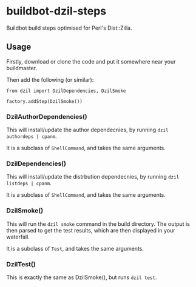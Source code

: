 buildbot-dzil-steps
===================

Buildbot build steps optimised for Perl's Dist::Zilla.

Usage
-----

Firstly, download or clone the code and put it somewhere near your buildmaster.

Then add the following (or similar):

    from dzil import DzilDependencies, DzilSmoke
    
    factory.addStep(DzilSmoke())

### DzilAuthorDependencies()

This will install/update the author dependecnies, by running `dzil authordeps | cpanm`.

It is a subclass of `ShellCommand`, and takes the same arguments.

### DzilDependencies()

This will install/update the distrbution dependecnies, by running `dzil listdeps | cpanm`.

It is a subclass of `ShellCommand`, and takes the same arguments.

### DzilSmoke()

This will run the `dzil smoke` command in the build directory. The output is then parsed to get the test results, which are then displayed in your waterfall.

It is a subclass of `Test`, and takes the same arguments.

### DzilTest()

This is exactly the same as DzilSmoke(), but runs `dzil test`.
